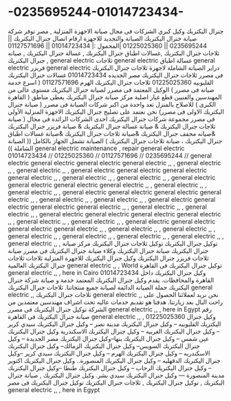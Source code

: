 # -0235695244-01014723434-
 جنرال اليكتريك   وكيل كبري الشركات  فى مجال صيانة الاجهزة المنزلية , مصر توفر شركة صيانة جنرال اليكتريك   الصيانة والتجديد للاجهزة  ارقام اتصال جنرال اليكتريك   || 0235695244 || 01225025360 |المحمول :| 01014723434 || 01127571696     ثلاجات جنرال اليكتريك   ,غسالات اطباق جنرال اليكتريك   , غسالة جنرال اليكتريك   , صيانه جنرال اليكتريك   ,     general electric  ثلاجات     general electric  غسالة اطباق     general electric  فريزر     general electric  دراير الصيانة الشاملة لاجهزة ثلاجات جنرال اليكتريك   فى مصرر                                     ثلاجات جنرال اليكتريك   مصر الجديده 01014723434                                     غسالات جنرال اليكتريك    القليوبيه 01225025360                                      ثلاجات جنرال اليكتريك    الهرم  01127571696                                     ( اسرع خدمة صيانة فى مصرر ) الوكيل المعتمد فى مصرر لصيانة جنرال اليكتريك    مستوى عالى من المهندسين والفنيين  قطع غيار اصلية       مركز صيانة جنرال اليكتريك   يغطى مناطق ( القاهرة الكبرى ) للاصلاح بالمنزل تعد واحدة من اكبر شركات الصيانة فى مصرر ( صيانة جنرال اليكتريك   الاولى فى مصرر) نحن نعتمد على تصليح جنرال اليكتريك   الاجهزة المنزلية الأولي فى مصرر مجموعة شركات جنرال اليكتريك   احدى الشركات الرائدة فى مجال ( صيانة ثلاجات جنرال اليكتريك   &amp; صيانة غسالة جنرال اليكتريك   &amp; صيانة فريزر جنرال اليكتريك   &amp;صيانه مجفف جنرال اليكتريك   &amp;صيانة ثلاجات جنرال اليكتريك   &amp;صيانة غسالات اطباق جنرال اليكتريك   ، صيانة ثلاجات جنرال اليكتريك   ) الصيانة تشمل الجهاز بالكامل (( الصيانة الشاملة ))     general electric maintenance , repair      general electric  01014723434  //  01225025360  // 01127571696 // 0235695244 //     general electric      general electric      general electric      general electric  ,, ,     general electric  ,, ,     general electric  ,, ,      general electric      general electric      general electric      general electric  ,, ,     general electric  ,, ,     general electric  ,, ,      general electric      general electric      general electric      general electric  ,, ,     general electric  ,, ,     general electric  ,, ,      general electric      general electric      general electric      general electric  ,, ,     general electric  ,, ,     general electric  ,, ,      general electric      general electric      general electric      general electric  ,, ,     general electric  ,, ,     general electric  ,, ,      general electric      general electric      general electric      general electric  ,, ,     general electric  ,, ,     general electric  ,, ,      general electric      general electric      general electric      general electric  ,, ,     general electric  ,, ,     general electric  ,, ,      general electric  ,, ,     general electric  ,, ,     general electric  ,, ,     general electric  ,, ,     general electric  ,, ,  توكيل جنرال اليكتريك   توكيل ثلاجات جنرال اليكتريك   مركز صيانة جنرال اليكتريك    صيانة جنرال اليكتريك   وكلاء صيانة جنرال اليكتريك   فى مصرر صيانة ثلاجات فريزر جنرال اليكتريك    وكيل جنرال اليكتريك   للاجهزة المنزلية ثلاجات ثلاجات جنرال اليكتريك   العالمية    general electric  ,, , World توكيل جنرال اليكتريك   فى القاهرة    general electric  ,, , here in Cairo 01014723434  وكيل جنرال اليكتريك   داخل القاهرة والمحافظات. يقدم وكيل جنرال اليكتريك   المعتمد خدمة و صيانة شركة جنرال اليكتريك   حملة الصيانة الدائمة لصيانة جميع منتجاتنا.  ثلاجات جنرال اليكتريك       general electric  ,,   ثلاجات جنرال اليكتريك       general electric  ,,  نحن نريد لعملائنا الحصول على راحت البال بعد زيارتنا. هدفنا هو تقديم خدمات عاليه تحت اشراف مهندسين معتمدين من الشركة توكيل جنرال اليكتريك   فى مصرر    general electric  ,, , here in Egypt رقم صيانة جنرال اليكتريك   فى القاهرة    general electric  ,, , 01225025360  وكيل جنرال اليكتريك   القليوبيه – وكيل جنرال اليكتريك   مدينة نصر – وكيل جنرال اليكتريك   سيدي كرير – وكيل جنرال اليكتريك   الغربيه – وكيل جنرال اليكتريك   الاسكندرية وكيل جنرال اليكتريك   عين شمس – وكيل جنرال اليكتريك  بنها–وكيل جنرال اليكتريك    مصر الجديدة – وكيل جنرال اليكتريك   السويس– وكيل جنرال اليكتريك   الزمالك– وكيل جنرال اليكتريك   الاسكندريه  – وكيل جنرال اليكتريك   الهرم – وكيل جنرال اليكتريك   سيدي كرير –وكيل جنرال اليكتريك   الدقهليه – وكيل جنرال اليكتريك   المنصورة.. وكيل جنرال اليكتريك   اكتوبر – وكيل جنرال اليكتريك   الرحاب – وكيل جنرال اليكتريك   طنطا –وكيل جنرال اليكتريك   مدينة المنصورة –– وكيل جنرال اليكتريك   سيدي بشر. وكيل جنرال اليكتريك   , صيانة جنرال اليكتريك   , توكيل  جنرال اليكتريك   , ثلاجات جنرال اليكتريك    توكيل جنرال اليكتريك   فى مصر     general electric  ,, , here in Egypt

